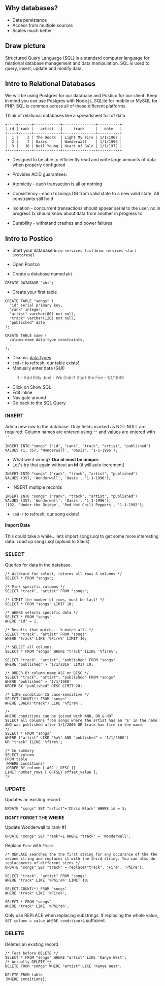 ## Why databases?
- Data persistance
- Access from multiple sources
- Scales much better

## Draw picture
Structured Query Language (SQL) is a standard computer language for relational database management and data manipulation. SQL is used to query, insert, update and modify data.

## Intro to Relational Databases
We will be using Postgres for our database and Postico for our client. Keep in mind you can use Postgres with Node.js, SQLite for mobile or MySQL for PHP. SQL is common across all of these different platforms.

Think of relational databases like a spreadsheet full of data.
```
+----+------+------------+---------------+----------+
| id | rank |   artist   |     track     |   date   |
+----+------+------------+---------------+----------+
|  1 |    3 | The Doors  | Light My Fire | 1/1/1967 |
|  2 |    7 | Oasis      | Wonderwall    | 1/1/1996 |
|  3 |   10 | Neil Young | Heart of Gold | 1/1/1972 |
+----+------+------------+---------------+----------+
```
- Designed to be able to efficiently read and write large amounts of data when properly configured

- Provides ACID guarantees:

 - Atomicity - each transaction is all or nothing
 - Consistency - each tx brings DB from valid state to a new valid state. All constraints still hold
 - Isolation - concurrent transactions should appear serial to the user, no in progress tx should know about data from another in progress tx
 - Durability - withstand crashes and power failures

## Intro to Postico
- Start your database
`brew services list`
`brew services start postgresql`

- Open Positco
- Create a database named `phi`

```
CREATE DATABASE "phi";
```

- Create your first table

```
CREATE TABLE "songs" (
  "id" serial primary key,
  "rank" integer,
  "artist" varchar(80) not null,
  "track" varchar(120) not null,
  "published" date
);
  
CREATE TABLE name (
  column-name data-type constraints,
  ...
);  
```

- Discuss [data types](https://www.postgresql.org/docs/8.1/static/datatype.html)
- `cmd-r` to refresh, our table exists!
- Manually enter data (GUI)

> 1 - Add Billy Joel - We Didn't Start the Fire - 1/1/1989

- Click on Show SQL
- Edit inline
- Navigate around
- Go back to the SQL Query

### INSERT
Add a new row to the database. Only fields marked as NOT NULL are required. Column names are entered using `""` and values are entered with `''`.

```
INSERT INTO "songs" ("id", "rank", "track", "artist", "published") 
VALUES (1, 357, 'Wonderwall', 'Oasis', '1-1-1996');
```
- What went wrong? **Our id must be unique.**
- Let's try that again without an **id** (it will auto increment)

```
INSERT INTO "songs" ("rank", "track", "artist", "published") 
VALUES (357, 'Wonderwall', 'Oasis', '1-1-1996');
```

- INSERT multiple records

```
INSERT INTO "songs" ("rank", "track", "artist", "published") 
VALUES (357, 'Wonderwall', 'Oasis', '1-1-1996'),
(102, 'Under the Bridge', 'Red Hot Chili Peppers', '1-1-1992');
```

- `cmd-r` to refresh, our song exists!

#### Import Data
This could take a while... lets import songs.sql to get some more interesting data. Load up songs.sql (upload to Slack).

### SELECT
Queries for data in the database.

```
/* Wildcard for select, returns all rows & columns */
SELECT * FROM "songs";

/* Pick specific columns */
SELECT "track", "artist" FROM "songs";

/* LIMIT the number of rows, must be last! */
SELECT * FROM "songs" LIMIT 10; 

/* WHERE selects specific data */
SELECT * FROM "songs" 
WHERE "id" = 1;

/* Results that match... % match all. */
SELECT "track", "artist" FROM "songs" 
WHERE "track" LIKE '%Fire%' LIMIT 10;

/* SELECT all columns
SELECT * FROM "songs" WHERE "track" ILIKE '%fire%';

SELECT "track", "artist", "published" FROM "songs" 
WHERE "published" > '1/1/2016' LIMIT 10;

/* ORDER BY column_name ASC or DESC */
SELECT "track", "artist", "published" FROM "songs" 
WHERE "published" > '1/1/1980'
ORDER BY "published" DESC LIMIT 20;

/* LIKE condition IS case-sensitive */
SELECT COUNT(*) FROM "songs"
WHERE LOWER("track") LIKE '%fire%';

/* 
WHERE conditions can be joined with AND, OR & NOT 
SELECT all columns from songs where the artist has an 'a' in the name AND was published after 1/1/2000 OR track has fire in the name.
*/
SELECT * FROM "songs"
WHERE ("artist" LIKE '%a%' AND "published" > '1/1/2000')
OR "track" ILIKE '%fire%';

/* In summary 
SELECT column
FROM table
[WHERE conditions]
[ORDER BY column [ ASC | DESC ]]
LIMIT number_rows [ OFFSET offset_value ];
*/
```

### UPDATE
Updates an existing record.

`UPDATE "songs" SET "artist"='Chris Black' WHERE id = 1;`

**DON'T FORGET THE WHERE**

Update Wonderwall to rank #1

`UPDATE "songs" SET "rank"=1 WHERE "track" = 'Wonderwall';`


Replace `Fire` with `Phire`

```
/* REPLACE searches the the first string for any occurance of the the second string and replaces it with the third string. You can also do replacements of different sizes */
UPDATE "songs" SET "track" = replace("track", 'Fire', 'Phire');

SELECT "track", "artist" FROM "songs" 
WHERE "track" LIKE '%Phire%' LIMIT 10;

SELECT COUNT(*) FROM "songs"
WHERE "track" LIKE '%Fire%';

SELECT * FROM "songs"
WHERE "track" LIKE '%Phire%';
```
Only use REPLACE when replacing substrings. If replacing the whole value, `SET column = value WHERE condition` is sufficient.


### DELETE
Deletes an existing record.

```
/* Test before DELETE */
SELECT * FROM "songs" WHERE "artist" LIKE 'Kanye West';
/* Actually DELETE */
DELETE FROM "songs" WHERE "artist" LIKE 'Kanye West';

DELETE FROM table
[WHERE conditions];
```